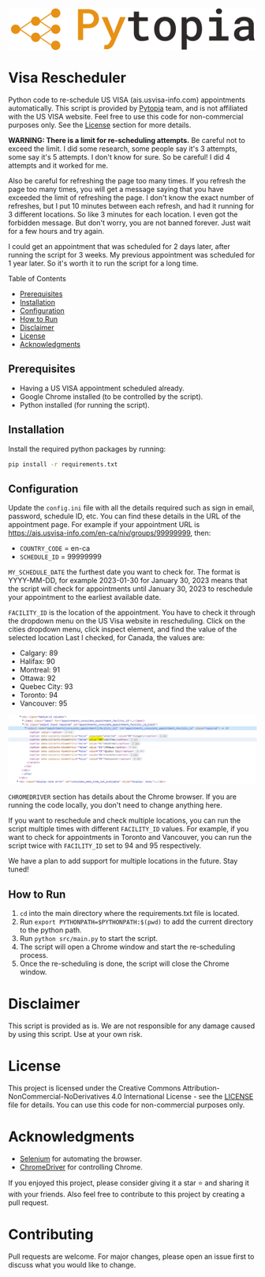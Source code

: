 <img src="./images/logo.png" width="500" style="display: block; margin-left: auto; margin-right: auto;">

# Visa Rescheduler
Python code to re-schedule US VISA (ais.usvisa-info.com) appointments automatically.
This script is provided by [Pytopia](https://pytopia.ai/) team, and is not affiliated with the US VISA website.
Feel free to use this code for non-commercial purposes only. See the [License](#license) section for more details.

**WARNING: There is a limit for re-scheduling attempts.** Be careful not to exceed the limit. I did some research, some people say it's 3 attempts, some say it's 5 attempts. I don't know for sure. So be careful! I did 4 attempts and it worked for me.

Also be careful for refreshing the page too many times. If you refresh the page too many times, you will get a message saying that you have exceeded the limit of refreshing the page. I don't know the exact number of refreshes, but I put 10 minutes between each refresh, and had it running for 3 different locations. So like 3 minutes for each location. I even got the forbidden message. But don't worry, you are not banned forever. Just wait for a few hours and try again.

I could get an appointment that was scheduled for 2 days later, after running the script for 3 weeks. My previous appointment was scheduled for 1 year later. So it's worth it to run the script for a long time.


Table of Contents
- [Prerequisites](#prerequisites)
- [Installation](#installation)
- [Configuration](#configuration)
- [How to Run](#how-to-run)
- [Disclaimer](#disclaimer)
- [License](#license)
- [Acknowledgments](#acknowledgments)

## Prerequisites
- Having a US VISA appointment scheduled already.
- Google Chrome installed (to be controlled by the script).
- Python installed (for running the script).

## Installation
Install the required python packages by running:
```bash
pip install -r requirements.txt
```

## Configuration
Update the `config.ini` file with all the details required such as sign in email, password, schedule ID, etc. You can find these details in the URL of the appointment page.
For example if your appointment URL is https://ais.usvisa-info.com/en-ca/niv/groups/99999999, then:
- `COUNTRY_CODE` = en-ca
- `SCHEDULE_ID` = 99999999

`MY_SCHEDULE_DATE` the furthest date you want to check for. The format is YYYY-MM-DD, for example 2023-01-30 for January 30, 2023 means that the script will check for appointments until January 30, 2023 to reschedule your appointment to the earliest available date.

`FACILITY_ID` is the location of the appointment. You have to check it through the dropdown menu on the US Visa website in rescheduling. Click on the cities dropdown menu, click inspect element, and find the value of the selected location
Last I checked, for Canada, the values are:
- Calgary: 89
- Halifax: 90
- Montreal: 91
- Ottawa: 92
- Quebec City: 93
- Toronto: 94
- Vancouver: 95

![Facility ID](./images/facility_id.png)

`CHROMEDRIVER` section has details about the Chrome browser. If you are running the code locally, you don't need to change anything here.

If you want to reschedule and check multiple locations, you can run the script multiple times with different `FACILITY_ID` values. For example, if you want to check for appointments in Toronto and Vancouver, you can run the script twice with `FACILITY_ID` set to 94 and 95 respectively.

We have a plan to add support for multiple locations in the future. Stay tuned!

## How to Run
1. `cd` into the main directory where the requirements.txt file is located.
2. Run `export PYTHONPATH=$PYTHONPATH:$(pwd)` to add the current directory to the python path.
3. Run `python src/main.py` to start the script.
4. The script will open a Chrome window and start the re-scheduling process.
5. Once the re-scheduling is done, the script will close the Chrome window.

# Disclaimer
This script is provided as is. We are not responsible for any damage caused by using this script. Use at your own risk.

# License
This project is licensed under the Creative Commons Attribution-NonCommercial-NoDerivatives 4.0 International License - see the [LICENSE](./LICENCE) file for details. You can use this code for non-commercial purposes only.

# Acknowledgments
- [Selenium](https://www.selenium.dev/) for automating the browser.
- [ChromeDriver](https://chromedriver.chromium.org/) for controlling Chrome.

If you enjoyed this project, please consider giving it a star ⭐️ and sharing it with your friends.
Also feel free to contribute to this project by creating a pull request.

# Contributing
Pull requests are welcome. For major changes, please open an issue first to discuss what you would like to change.
